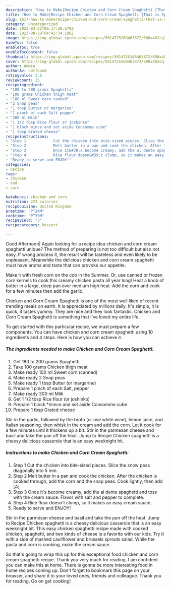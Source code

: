 ```yaml
---
description: "How to Make|Recipe Chicken and Corn Cream Spaghetti {That is Special"
title: "How to Make|Recipe Chicken and Corn Cream Spaghetti {That is Special"
slug: 1617-how-to-makerecipe-chicken-and-corn-cream-spaghetti-that-is-special
category: Uncategorized
date: 2023-03-22T06:17:20.579Z
date: 2023-08-28T04:42:34.108Z
image: https://img-global.cpcdn.com/recipes/5014725168463872/680x482cq70/chicken-and-corn-cream-spaghetti-recipe-main-photo.jpg
hideToc: false
enableToc: true
enableTocContent: false
thumbnail: https://img-global.cpcdn.com/recipes/5014725168463872/680x482cq70/chicken-and-corn-cream-spaghetti-recipe-main-photo.jpg
cover: https://img-global.cpcdn.com/recipes/5014725168463872/680x482cq70/chicken-and-corn-cream-spaghetti-recipe-main-photo.jpg
author: Admin
authorAv: notfound
ratingvalue: 3.6
reviewcount: 15
recipeingredient:
- "180 to 200 grams Spaghetti"
- "100 grams Chicken thigh meat"
- "100 ml Sweet corn canned"
- "2 Snap peas"
- "1 tbsp Butter or margarine"
- "1 pinch of each Salt pepper"
- "300 ml Milk"
- "1 1/2 tbsp Rice flour or joshinko"
- "1 block mince and set aside Consomme cube"
- "1 tbsp Grated cheese"
recipeinstructions:
- "Step 1            Cut the chicken into bite-sized pieces. Slice the snow peas diagonally into 5 mm."
- "Step 2            Melt butter in a pan and cook the chicken. After the chicken is cooked through, add the corn and the snap peas. Cook lightly, then add [A]."
- "Step 3            Once it&#39;s become creamy, add the al dente spaghetti and toss with the cream sauce. Flavor with salt and pepper to complete."
- "Step 4            Rice flour doesn&#39;t clump, so it makes an easy cream sauce."
- "Ready to serve and ENJOY!"
categories:
- Recipe
tags:
- chicken
- and
- corn

katakunci: chicken and corn 
nutrition: 223 calories
recipecuisine: United Kingdom
preptime: "PT24M"
cooktime: "PT39M"
recipeyield: "3"
recipecategory: Dessert

---
```



Good Afternoon| Again looking for a recipe idea chicken and corn cream spaghetti unique? The method of preparing is not too difficult but also not easy. If wrong process it, the result will be tasteless and even likely to be unpleasant. Meanwhile the delicious chicken and corn cream spaghetti must have aroma and taste that can provoke our appetite.





Make it with fresh corn on the cob in the Summer. Or, use canned or frozen corn kernels to cook this creamy chicken pasta all year long! Heat a knob of butter in a large, deep pan over medium high heat. Add the corn and cook for a few minutes then add the garlic.

Chicken and Corn Cream Spaghetti is one of the most well liked of recent trending meals on earth. It is appreciated by millions daily. It's simple, it is quick, it tastes yummy. They are nice and they look fantastic. Chicken and Corn Cream Spaghetti is something that I've loved my entire life.


To get started with this particular recipe, we must prepare a few components. You can have chicken and corn cream spaghetti using 10 ingredients and 4 steps. Here is how you can achieve it.

<!--inarticleads1-->

##### The ingredients needed to make Chicken and Corn Cream Spaghetti:

1. Get 180 to 200 grams Spaghetti
1. Take 100 grams Chicken thigh meat
1. Make ready 100 ml Sweet corn (canned)
1. Make ready 2 Snap peas
1. Make ready 1 tbsp Butter (or margarine)
1. Prepare 1 pinch of each Salt, pepper
1. Make ready 300 ml Milk
1. Get 1 1/2 tbsp Rice flour (or joshinko)
1. Prepare 1 block *mince and set aside Consomme cube
1. Prepare 1 tbsp Grated cheese


Stir in the garlic, followed by the broth (or use white wine), lemon juice, and Italian seasoning, then whisk in the cream and add the corn. Let it cook for a few minutes until it thickens up a bit. Stir in the parmesan cheese and basil and take the pan off the heat. Jump to Recipe Chicken spaghetti is a cheesy delicious casserole that is an easy weeknight hit. 

<!--inarticleads2-->

##### Instructions to make Chicken and Corn Cream Spaghetti:

1. Step 1            Cut the chicken into bite-sized pieces. Slice the snow peas diagonally into 5 mm.
1. Step 2            Melt butter in a pan and cook the chicken. After the chicken is cooked through, add the corn and the snap peas. Cook lightly, then add [A].
1. Step 3            Once it&#39;s become creamy, add the al dente spaghetti and toss with the cream sauce. Flavor with salt and pepper to complete.
1. Step 4            Rice flour doesn&#39;t clump, so it makes an easy cream sauce.
1. Ready to serve and ENJOY!

Stir in the parmesan cheese and basil and take the pan off the heat. Jump to Recipe Chicken spaghetti is a cheesy delicious casserole that is an easy weeknight hit. This easy chicken spaghetti recipe made with cooked chicken, spaghetti, and two kinds of cheese is a favorite with our kids. Try it with a side of mashed cauliflower and brussels sprouts salad. While the pasta and corn is cooking, make the cream sauce. 

So that's going to wrap this up for this exceptional food chicken and corn cream spaghetti recipe. Thank you very much for reading. I am confident you can make this at home. There is gonna be more interesting food in home recipes coming up. Don't forget to bookmark this page on your browser, and share it to your loved ones, friends and colleague. Thank you for reading. Go on get cooking!
